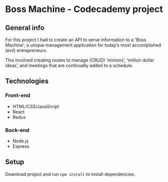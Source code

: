 # Boss Machine - Codecademy project

## General info
For this project I had to create an API to serve information to a 'Boss Machine', a unique management application for today’s most accomplished (evil) entrepreneurs. 

This involved creating routes to manage (CRUD) ‘minions’, ‘million dollar ideas’, and meetings that are continually added to a schedule.

## Technologies
### Front-end
- HTML/CSS/JavaScript
- React
- Redux
### Back-end
- Node.js
- Express

## Setup
Download project and run `npm install` to install dependencies.